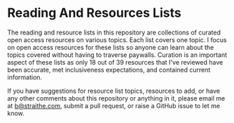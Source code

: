 # Reading And Resources Lists

The reading and resource lists in this repository are collections of curated open access resources on various topics. Each list covers one topic. I focus on open access resources for these lists so anyone can learn about the topics covered without having to traverse paywalls. Curation is an important aspect of these lists as only 18 out of 39 resources that I've reviewed have been accurate, met inclusiveness expectations, and contained current information. 

If you have suggestions for resource list topics, resources to add, or have any other comments about this repository or anything in it, please email me at b@straithe.com, submit a pull request, or raise a GitHub issue to let me know.  

